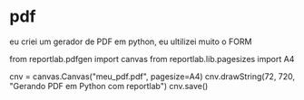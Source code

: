 # pdf
eu criei um gerador de PDF em python, eu ultilizei muito o FORM


from reportlab.pdfgen import canvas
from reportlab.lib.pagesizes import A4

cnv = canvas.Canvas("meu_pdf.pdf", pagesize=A4)
cnv.drawString(72, 720, "Gerando PDF em Python com reportlab")
cnv.save()
